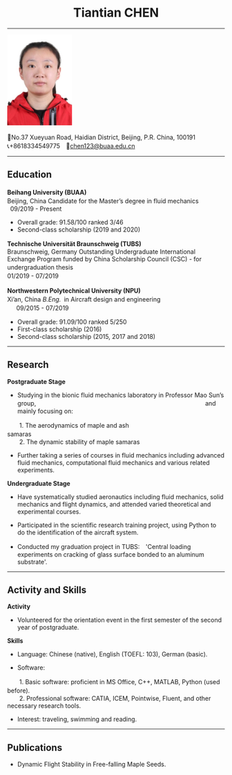 
#  **<center>Tiantian CHEN</center>**

***

![](myprofile.png)

🏫No.37 Xueyuan Road, Haidian District, Beijing, P.R. China, 100191　　　　　　　　　　　　　　　　　　　　　　　　　　　　　　　　　　　　　　　　　📞+8618334549775　📧<chen123@buaa.edu.cn>

***

## **Education**
**Beihang University (BUAA)**　　　　　　　　　　　　　　　　　　　　　　　　　　Beijing, China
  Candidate for the Master’s degree in fluid mechanics　　　　　　　　    　　　　&ensp;09/2019 - Present
- Overall grade: 91.58/100 ranked 3/46
- Second-class scholarship (2019 and 2020)

**Technische Universität Braunschweig (TUBS)**　　　　　　　　　　　　Braunschweig, Germany
Outstanding Undergraduate International Exchange Program funded by China Scholarship Council (CSC) - for undergraduation thesis　　　　　　　　　　　　　　　　　　　&ensp;&ensp;&ensp;&ensp;&ensp;01/2019 - 07/2019　　　　   　　　　　　　　　　　　　　　　　 　　　　　　　　　　　　　　　　　　　　　　　　　　　　　　　　　　　　　　　　　　　　　　　　　　　　　　　　　

**Northwestern Polytechnical University (NPU)**　　　　　　　　　　　　　　　　　Xi’an, China
*B.Eng.*&ensp;in Aircraft design and engineering　　　　　　　　　　　　　　　　   &ensp;　09/2015 - 07/2019
- Overall grade: 91.09/100 ranked 5/250
- First-class scholarship (2016)
- Second-class scholarship (2015, 2017 and 2018)

***

## **Research**
**Postgraduate Stage**

- Studying in the bionic fluid mechanics laboratory in Professor Mao Sun’s group,　　　　　　　　　　　　　　　　　　　　　　　　　　　　and mainly focusing on:

　　1. The aerodynamics of maple and ash samaras　　　　　　　　　　　　　　　　　　　　　　　　　　　　　　　　　　　　　　　　　　　　　　　　　　　　　　　　　　　　　　　　　　　　　　　　&ensp;&ensp;&ensp;&ensp;2. The dynamic stability of maple samaras

- Further taking a series of courses in fluid mechanics including advanced fluid mechanics, computational fluid mechanics and various related experiments.  

**Undergraduate Stage**

- Have systematically studied aeronautics including fluid mechanics,  solid mechanics and flight dynamics, and attended varied theoretical and experimental courses.

- Participated in the scientific research training project, using Python to do the identification of the aircraft system.

- Conducted my graduation project in TUBS:　'Central loading experiments on cracking of glass surface bonded to an aluminum substrate'.

***

## **Activity and Skills**
**Activity**
-	Volunteered for the orientation event in the first semester of the second year of postgraduate.

**Skills**

-	Language: Chinese (native), English (TOEFL: 103), German (basic).

-	Software: 

　　1. Basic software: proficient in MS Office, C++, MATLAB, Python (used before).　　　　　　　　　　　　　　　　　　　　　　　　　　　　　　　　　　　　　　　　　　　　　　　　　　　　　　　　　　　　　　　　　　　　　　　　　　　　　　　&ensp;&ensp;&ensp;&ensp;2. Professional software: CATIA, ICEM, Pointwise, Fluent, and other necessary research tools.

-	Interest: traveling, swimming and reading.

***

## **Publications**
-	Dynamic Flight Stability in Free-falling Maple Seeds.
